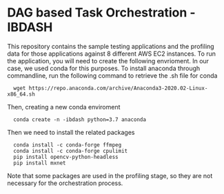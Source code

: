 # DAG based Task Orchestration - IBDASH

This repository contains the sample testing applications and the profiling data for those applications against 8 different AWS EC2 instances. To run the application, you will need to create the following envrioment. In our case, we used conda for this purposes.
To install anaconda through commandline, run the following command to retrieve the .sh file for conda

      wget https://repo.anaconda.com/archive/Anaconda3-2020.02-Linux-x86_64.sh

Then, creating a new conda enviroment 

      conda create -n -ibdash python=3.7 anaconda
      
Then we need to install the related packages

      conda install -c conda-forge ffmpeg
      conda install -c conda-forge cpulimit
      pip install opencv-python-headless
      pip install mxnet
      
Note that some packages are used in the profiling stage, so they are not necessary for the orchestration process.



